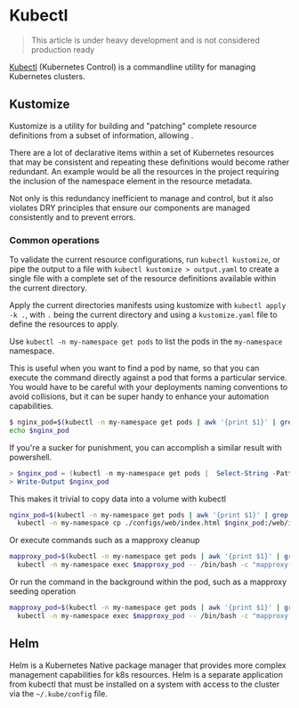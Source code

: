 # Kubectl

> This article is under heavy development and is not considered production ready

[Kubectl](https://kubernetes.io/docs/reference/kubectl/kubectl/) (Kubernetes Control) is a commandline utility for managing Kubernetes clusters.

## Kustomize

Kustomize is a utility for building and "patching" complete resource definitions from a subset of information, allowing .

There are a lot of declarative items within a set of Kubernetes resources that may be consistent and repeating these definitions would become rather redundant. An example would be all the resources in the project requiring the inclusion of the namespace element in the resource metadata.

Not only is this redundancy inefficient to manage and control, but it also violates DRY principles that ensure our components are managed consistently and to prevent errors.

### Common operations

To validate the current resource configurations, run `kubectl kustomize`, or pipe the output to a file with `kubectl kustomize > output.yaml` to create a single file with a complete set of the resource definitions available within the current directory.

Apply the current directories manifests using kustomize with `kubectl apply -k .`, with `.` being the current directory and using a `kustomize.yaml` file to define the resources to apply.

Use `kubectl -n my-namespace get pods` to list the pods in the `my-namespace` namespace.

This is useful when you want to find a pod by name, so that you can execute the command directly against a pod that forms a particular service. You would have to be careful with your deployments naming conventions to avoid collisions, but it can be super handy to enhance your automation capabilities.

```bash
$ nginx_pod=$(kubectl -n my-namespace get pods | awk '{print $1}' | grep -m 1 -e "nginx") && \
echo $nginx_pod
```

If you're a sucker for punishment, you can accomplish a similar result with powershell.

```powershell
> $nginx_pod = (kubectl -n my-namespace get pods |  Select-String -Pattern "nginx" -SimpleMatch | select -first 1 | %{ ($_ -split "\s+")[0]})
> Write-Output $nginx_pod
```

This makes it trivial to copy data into a volume with kubectl

```bash
nginx_pod=$(kubectl -n my-namespace get pods | awk '{print $1}' | grep -m 1 -e "nginx") && \
  kubectl -n my-namespace cp ./configs/web/index.html $nginx_pod:/web/index.html
```

Or execute commands such as a mapproxy cleanup

```bash
mapproxy_pod=$(kubectl -n my-namespace get pods | awk '{print $1}' | grep -m 1 -e "mapproxy") && \
  kubectl -n my-namespace exec $mapproxy_pod -- /bin/bash -c "mapproxy-seed -s /mapproxy/seed.yaml -f /mapproxy/mapproxy.yaml -c 4 --cleanup=remove_complete_levels"
```

Or run the command in the background within the pod, such as a mapproxy seeding operation

```bash
mapproxy_pod=$(kubectl -n my-namespace get pods | awk '{print $1}' | grep -m 1 -e "mapproxy") && \
  kubectl -n my-namespace exec $mapproxy_pod -- /bin/bash -c "mapproxy-seed -s /mapproxy/seed.yaml -f /mapproxy/mapproxy.yaml -c 4 > /dev/null 2> /dev/null &"
```

## Helm

Helm is a Kubernetes Native package manager that provides more complex management capabilities for k8s resources. Helm is a separate application from kubectl that must be installed on a system with access to the cluster via the `~/.kube/config` file.
